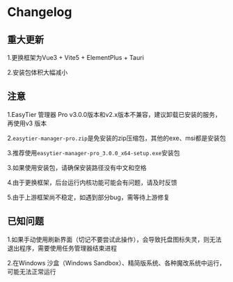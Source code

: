 # Changelog

## **重大更新**

1.更换框架为Vue3 + Vite5 + ElementPlus + Tauri

2.安装包体积大幅减小

## **注意**

1.EasyTier 管理器 Pro v3.0.0版本和v2.x版本不兼容，建议卸载已安装的服务，再使用v3 版本

2.`easytier-manager-pro.zip`是免安装的zip压缩包，其他的exe、msi都是安装包

3.推荐使用`easytier-manager-pro_3.0.0_x64-setup.exe`安装包

3.如果使用安装包，请确保安装路径没有中文和空格

4.由于更换框架，后台运行内核功能可能会有问题，请及时反馈

5.由于上游框架尚不稳定，如遇到部分bug，需等待上游修复

## **已知问题**

1.如果手动使用刷新界面（切记不要尝试此操作），会导致托盘图标失灵，则无法退出程序，需要使用任务管理器结束进程

2.在Windows 沙盒（Windows Sandbox）、精简版系统、各种魔改系统中运行，可能无法正常运行
